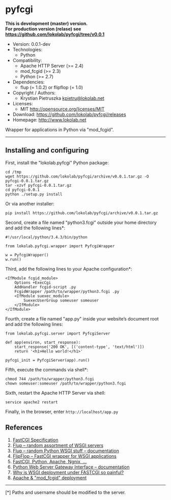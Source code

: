 pyfcgi
======
**This is development (master) version.<br> For production version (relase) see
<https://github.com/lokolab/pyfcgi/tree/v0.0.1>**
- Version: 0.0.1-dev
- Technologies:
  - Python
- Compatibility:
  - Apache HTTP Server (>= 2.4)
  - mod_fcgid (>= 2.3)
  - Python (>= 2.7)
- Dependencies:
  - flup (= 1.0.2) or flipflop (= 1.0)
- Copyright / Authors:
  - Krystian Pietruszka <kpietru@lokolab.net>
- Licenses:
  - MIT <http://opensource.org/licenses/MIT>
- Download: <https://github.com/lokolab/pyfcgi/releases>
- Homepage: <http://www.lokolab.net>

Wrapper for applications in Python via "mod_fcgid".
___________________________________________________

Installing and configuring
--------------------------

First, install the "lokolab.pyfcgi" Python package:

    cd /tmp
    wget https://github.com/lokolab/pyfcgi/archive/v0.0.1.tar.gz -O pyfcgi-0.0.1.tar.gz
    tar -xzvf pyfcgi-0.0.1.tar.gz
    cd pyfcgi-0.0.1
    python ./setup.py install

Or via another installer:

    pip install https://github.com/lokolab/pyfcgi/archive/v0.0.1.tar.gz

Second, create a file named "python3.fcgi" outside
your home directory and add the following lines*:

    #!/usr/local/python/3.4.3/bin/python

    from lokolab.pyfcgi.wrapper import PyfcgiWrapper

    w = PyfcgiWrapper()
    w.run()

Third, add the following lines to your Apache configuration*:

    <IfModule fcgid_module>
        Options +ExecCgi
        AddHandler fcgid-script .py
        FcgidWrapper /path/to/wrapper/python3.fcgi .py
        <IfModule suexec_module>
            SuexecUserGroup someuser someuser
        </IfModule>
    </IfModule>

Fourth, create a file named "app.py" inside your
website’s document root and add the following lines:

    from lokolab.pyfcgi.server import PyfcgiServer

    def app(environ, start_response):
        start_response('200 OK', [('content-type', 'text/html')])
        return '<h1>Hello world!</h1>'

    pyfcgi_init = PyfcgiServer(app).run()

Fifth, execute the commands via shell*:

    chmod 744 /path/to/wrapper/python3.fcgi
    chown someuser:someuser /path/to/wrapper/python3.fcgi

Sixth, restart the Apache HTTP Server via shell:

    service apache2 restart

Finally, in the browser, enter `http://localhost/app.py`

References
----------

1. [FastCGI Specification][1]
2. [Flup – random assortment of WSGI servers][2]
3. [Flup – random Python WSGI stuff – documentation][3]
4. [FlipFlop – FastCGI wrapper for WSGI applications][4]
5. [FastCGI, Python, Apache, Ngnix, ...][5]
6. [Python Web Server Gateway Interface – documentation][6]
7. [Why is WSGI deployment under FASTCGI so painful?][7]
8. [Apache & "mod_fcgid" deployment][8]

[1]: http://web.archive.org/web/20160306081510/http://fastcgi.com/drupal/node/6?q=node/22
[2]: http://pypi.python.org/pypi/flup
[3]: http://www.saddi.com/software/flup/
[4]: http://pypi.python.org/pypi/flipflop
[5]: http://flask.pocoo.org/docs/0.10/deploying/fastcgi/
[6]: http://www.python.org/dev/peps/pep-3333/
[7]: http://blog.dscpl.com.au/2011/09/why-is-wsgi-deployment-under-fastcgi-so.html
[8]: http://mediadrop.net/docs/install/apache-fastcgi.html

________________________________________________________
[*] Paths and username should be modified to the server.

